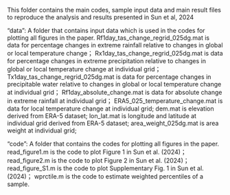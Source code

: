 This folder contains the main codes, sample input data and main result files to reproduce the analysis and results presented in Sun et al, 2024

“data”: A folder that contains input data which is used in the codes for plotting all figures in the paper. 
Rf1day_tas_change_regrid_025dg.mat is data for percentage changes in extreme rainfall relative to changes in global or local temperature change；
Rx1day_tas_change_regrid_025dg.mat is data for percentage changes in extreme precipitation relative to changes in global or local temperature change at individual grid；
Tx1day_tas_change_regrid_025dg.mat is data for percentage changes in precipitable water relative to changes in global or local temperature change at individual grid；
Rf1day_absolute_change.mat is data for absolute change in extreme rainfall at individual grid；
ERA5_025_temperature_change.mat is data for local temperature change at individual grid;
dem.mat is elevation derived from ERA-5 dataset;
lon_lat.mat is longitude and latitude  at individual grid derived from ERA-5 dataset;
area_weight_025dg.mat is area weight at individual grid;


“code”: A folder that contains the codes for plotting all figures in the paper. 
read_figure1.m is the code to plot  Figure 1 in Sun et al. (2024)；
read_figure2.m is the code to plot  Figure 2 in Sun et al. (2024)；
read_figure_S1.m is the code to plot Supplementary Fig. 1 in Sun et al. (2024)；
wprctile.m is the code to estimate weighted percentiles of a sample.
